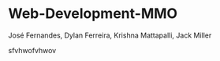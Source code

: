 # Web-Development-MMO
José Fernandes, Dylan Ferreira, Krishna Mattapalli, Jack Miller

sfvhwofvhwov
